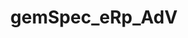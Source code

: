 ---
title: gemSpec_eRp_AdV
linkTitle: gemSpec_eRp_AdV
description: >
  E-Rezept-Anwendung des Versicherten
---